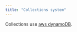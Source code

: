```yaml
---
title: "Collections system"
---
```


Collections use [aws dynamoDB](https://docs.aws.amazon.com/amazondynamodb/latest/developerguide/Introduction.html).
